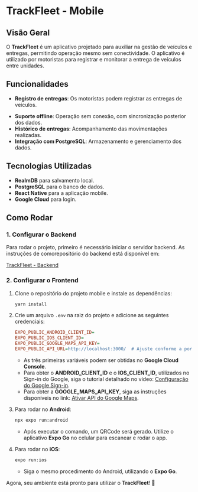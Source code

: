 # TrackFleet - Mobile

## Visão Geral

O **TrackFleet** é um aplicativo projetado para auxiliar na gestão de veículos e entregas, permitindo operação mesmo sem conectividade. O aplicativo é utilizado por motoristas para registrar e monitorar a entrega de veículos entre unidades.

## Funcionalidades

- **Registro de entregas**: Os motoristas podem registrar as entregas de veículos.

* **Suporte offline**: Operação sem conexão, com sincronização posterior dos dados.
* **Histórico de entregas**: Acompanhamento das movimentações realizadas.
* **Integração com PostgreSQL**: Armazenamento e gerenciamento dos dados.

## Tecnologias Utilizadas

- **RealmDB** para salvamento local.
- **PostgreSQL** para o banco de dados.
- **React Native** para a aplicação mobile.
- **Google Cloud** para login.

## Como Rodar

### 1. Configurar o Backend

Para rodar o projeto, primeiro é necessário iniciar o servidor backend. As instruções de comorepositório do backend está disponível em:

[TrackFleet - Backend](https://github.com/alexmeirels/TrackFleet---back-end)

### 2. Configurar o Frontend

1. Clone o repositório do projeto mobile e instale as dependências:

   ```sh
   yarn install
   ```

2. Crie um arquivo `.env` na raiz do projeto e adicione as seguintes credenciais:

   ```ini
   EXPO_PUBLIC_ANDROID_CLIENT_ID=
   EXPO_PUBLIC_IOS_CLIENT_ID=
   EXPO_PUBLIC_GOOGLE_MAPS_API_KEY=
   EXPO_PUBLIC_API_URL=http://localhost:3000/  # Ajuste conforme a porta utilizada
   ```

   - As três primeiras variáveis podem ser obtidas no **Google Cloud Console**.
   - Para obter o **ANDROID_CLIENT_ID** e o **IOS_CLIENT_ID**, utilizados no Sign-in do Google, siga o tutorial detalhado no vídeo: [Configuração do Google Sign-in](https://www.youtube.com/watch?v=BDeKTPQzvR4&t).
   - Para obter a **GOOGLE_MAPS_API_KEY**, siga as instruções disponíveis no link: [Ativar API do Google Maps](https://developers.google.com/maps/documentation/directions/cloud-setup?hl=pt-br).

3. Para rodar no **Android**:

   ```sh
   npx expo run:android
   ```

   - Após executar o comando, um QRCode será gerado. Utilize o aplicativo **Expo Go** no celular para escanear e rodar o app.

4. Para rodar no **iOS**:

   ```sh
   expo run:ios
   ```

   - Siga o mesmo procedimento do Android, utilizando o **Expo Go**.

Agora, seu ambiente está pronto para utilizar o **TrackFleet**! 🚀
